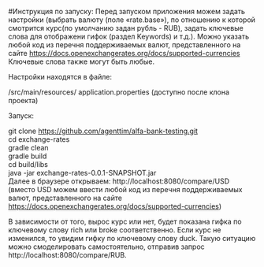 #Инструкция по запуску:
Перед запуском приложения можем задать настройки (выбрать валюту (поле «rate.base»), по отношению к которой смотрится курс(по умолчанию задан рубль - RUB), задать ключевые слова для отображени гифок (раздел Keywords) и т.д.). Можно указать любой код из перечня поддерживаемых валют, представленного на сайте https://docs.openexchangerates.org/docs/supported-currencies Ключевые слова также могут быть любые.

Настройки находятся в файле:

/src/main/resources/ application.properties (доступно после клона проекта)

Запуск:

git clone https://github.com/agenttim/alfa-bank-testing.git </br>
cd exchange-rates </br>
gradle clean </br>
gradle build </br>
cd build/libs </br>
java -jar exchange-rates-0.0.1-SNAPSHOT.jar </br>
Далее в браузере открываем: http://localhost:8080/compare/USD </br>
(вместо USD можем ввести любой код из перечня поддерживаемых валют, представленного на сайте https://docs.openexchangerates.org/docs/supported-currencies)

В зависимости от того, вырос курс или нет, будет показана гифка по ключевому слову rich или broke соответственно. Если курс не изменился, то увидим гифку по ключевому слову duck. Такую ситуацию можно смоделировать самостоятельно, отправив запрос http://localhost:8080/compare/RUB.